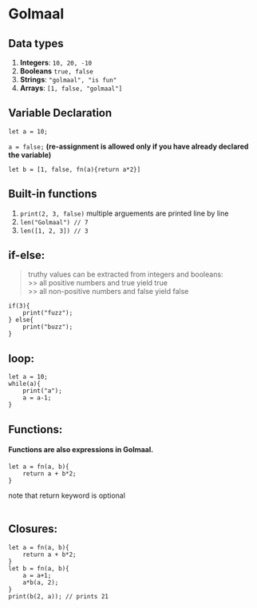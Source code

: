 # Golmaal

## Data types
1. **Integers**: `10, 20, -10`
2. **Booleans** `true, false`
3. **Strings**: `"golmaal", "is fun"`
4. **Arrays**: `[1, false, "golmaal"]`

## Variable Declaration
`let a = 10;`

`a = false;` **(re-assignment is allowed only if you have already declared the variable)**

`let b = [1, false, fn(a){return a*2}]`

##  Built-in functions
1. `print(2, 3, false)` multiple arguements are printed line by line
2. `len("Golmaal") // 7`
3. `len([1, 2, 3]) // 3` 

## if-else:
>truthy values can be extracted from integers and booleans: <br>
	>> all positive numbers and true yield true <br>
	>> all non-positive numbers and false yield false
	
```
if(3){
	print("fuzz");
} else{
	print("buzz");
}
```

## loop:
```
let a = 10;
while(a){
	print("a");
	a = a-1;
}
```

## Functions:
#### Functions are also expressions in Golmaal.
```
let a = fn(a, b){
	return a + b*2;
}
```
note that return keyword is optional
<br>
<br>

## Closures:
```
let a = fn(a, b){
	return a + b*2;
}
let b = fn(a, b){
	a = a+1;
	a*b(a, 2);
}
print(b(2, a)); // prints 21
```
